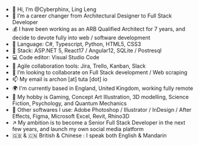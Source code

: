 - 👋 Hi, I’m @Cyberphinx, Ling Leng
- 👀 I’m a career changer from Architectural Designer to Full Stack Developer
- 💰 I have been working as an ARB Qualified Architect for 7 years, and decide to devote fully into web / software development
- 🌱 Language: C#, Typescript, Python, HTML5, CSS3
- 🏰 Stack: ASP.NET 5, React17 / Angular12, SQLite / Postresql
- 💻 Code editor: Visual Studio Code
- 💼 Agile collaboration tools: Jira, Trello, Kanban, Slack
- 💞️ I’m looking to collaborate on Full Stack development / Web scraping
- 📫 My email is archon [at] tuta [dot] io
- 🌍 I'm currently based in England, United Kingdom, working fully remote
- 💖 My hobby is Gaming, Concept Art Illustration, 3D modelling, Science Fiction, Psychology, and Quantum Mechanics
- 🔧 Other softwares I use: Adobe Photoshop / Illustrator / InDesign / After Effects, Figma, Microsoft Excel, Revit, Rhino3D
- ↗️ My ambition is to become a Senior Full Stack Developer in the next few years, and launch my own social media platform
- 🇬🇧 & 🇨🇳 British & Chinese : I speak both English & Mandarin

<!---
Cyberphinx/Cyberphinx is a ✨ special ✨ repository because its `README.md` (this file) appears on your GitHub profile.
You can click the Preview link to take a look at your changes.
--->
